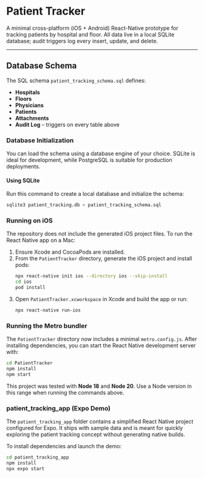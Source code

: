 # Patient Tracker

A minimal cross-platform (iOS + Android) React-Native prototype for tracking patients by hospital and floor.
All data live in a local SQLite database; audit triggers log every insert, update, and delete.

---

## Database Schema

The SQL schema `patient_tracking_schema.sql` defines:

- **Hospitals**
- **Floors**
- **Physicians**
- **Patients**
- **Attachments**
- **Audit Log** – triggers on every table above

### Database Initialization

You can load the schema using a database engine of your choice. SQLite is ideal for development, while PostgreSQL is suitable for production deployments.

#### Using SQLite

Run this command to create a local database and initialize the schema:

```bash
sqlite3 patient_tracking.db < patient_tracking_schema.sql
```

### Running on iOS

The repository does not include the generated iOS project files. To run the React Native app on a Mac:

1. Ensure Xcode and CocoaPods are installed.
2. From the `PatientTracker` directory, generate the iOS project and install pods:
   ```bash
   npx react-native init ios --directory ios --skip-install
   cd ios
   pod install
   ```
3. Open `PatientTracker.xcworkspace` in Xcode and build the app or run:
   ```bash
   npx react-native run-ios
   ```

### Running the Metro bundler

The `PatientTracker` directory now includes a minimal `metro.config.js`. After
installing dependencies, you can start the React Native development server with:

```bash
cd PatientTracker
npm install
npm start
```

This project was tested with **Node 18** and **Node 20**. Use a Node version in
this range when running the commands above.


### patient_tracking_app (Expo Demo)

The `patient_tracking_app` folder contains a simplified React Native project configured for Expo. It ships with sample data and is meant for quickly exploring the patient tracking concept without generating native builds.

To install dependencies and launch the demo:

```bash
cd patient_tracking_app
npm install
npx expo start
```


